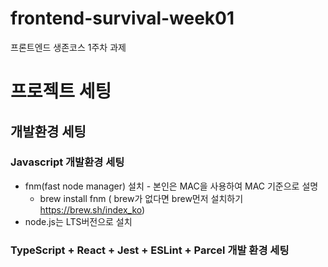 # frontend-survival-week01

프론트엔드 생존코스 1주차 과제

# 프로젝트 세팅
## 개발환경 세팅

### Javascript 개발환경 세팅
* fnm(fast node manager) 설치 - 본인은 MAC을 사용하여 MAC 기준으로 설명
  * brew install fnm ( brew가 없다면 brew먼저 설치하기 <https://brew.sh/index_ko>)
* node.js는 LTS버전으로 설치

### TypeScript + React + Jest + ESLint + Parcel 개발 환경 세팅
